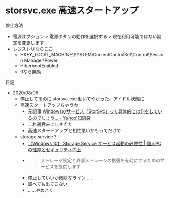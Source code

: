 # storsvc.exe 高速スタートアップ

停止方法

- 電源オプション > 電源ボタンの動作を選択する > 現在利用可能ではない設定を変更します
- レジストリならここ
    - HKEY_LOCAL_MACHINE\SYSTEM\CurrentControlSet\Control\Session Manager\Power
    - HiberbootEnabled
    - 0なら無効

日記

- 2020/08/05
    - 停止してるのに storsvc.exe 動いてやがった、アイドル状態に
    - 高速スタートアップちゃうわ
        - 元記事 [Windowsのサービス「StorSvc」って具体的には何をしているのでしょう... - Yahoo!知恵袋](https://detail.chiebukuro.yahoo.co.jp/qa/question_detail/q14180953624)
        - これ鵜呑みにしすぎた
        - 高速スタートアップと相性悪いかもってだけで
    - storage service？
        - [【Windows 10】 Storage Service サービス起動の必要性 | 個人PCの性能とセキュリティ向上](http://tooljp.com/Windows10/doc/Service/Storage_Service.html)
        - >ストレージ設定と外部ストレージの拡張を有効にするためのサービスを提供します
        - 停止していいか微妙なライン……
        - 調べても出てこない
        - ……やめとく
